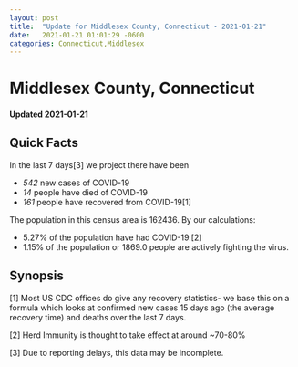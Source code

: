 ```yaml
---
layout: post
title:  "Update for Middlesex County, Connecticut - 2021-01-21"
date:   2021-01-21 01:01:29 -0600
categories: Connecticut,Middlesex
---
```


# Middlesex County, Connecticut
#### Updated 2021-01-21

## Quick Facts

In the last 7 days[3] we project there have been
- *542* new cases of COVID-19
- *14* people have died of COVID-19
- *161* people have recovered from COVID-19[1]

The population in this census area is 162436. By our calculations:
- 5.27% of the population have had COVID-19.[2]
- 1.15% of the population or 1869.0 people are actively fighting the virus.

## Synopsis




[1] Most US CDC offices do give any recovery statistics- we base this on a formula which looks at confirmed new cases
15 days ago (the average recovery time) and deaths over the last 7 days.

[2] Herd Immunity is thought to take effect at around ~70-80%

[3] Due to reporting delays, this data may be incomplete.
 
    